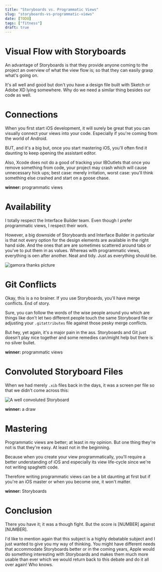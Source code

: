 ```yaml
---
title: "Storyboards vs. Programmatic Views"
slug: "storyboards-vs-programmatic-views"
date: [TODO]
tags: ["fitness"]
draft: true
---
```

# Visual Flow with Storyboards
An advantage of Storyboards is that they provide anyone coming to the project an overview of what the view flow is; so that they can easily grasp what's going on.

It's all well and good but don't you have a design file built with Sketch or Adobe XD lying somewhere. Why do we need a similar thing besides our code as well.

# Connections
When you first start iOS development, it will surely be great that you can visually connect your views into your code. Especially if you're coming from the world of Android.

BUT, and it's a big but, once you start mastering iOS, you'll often find it daunting to keep opening the assistant editor.

Also, Xcode does not do a good of tracking your IBOutlets that once you remove something from code, your project may crash which will cause unnecessary hick ups; best case: merely irritation, worst case: you'll think something else crashed and start on a goose chase.

**winner:** programmatic views

# Availability
I totally respect the Interface Builder team. Even though I prefer programmatic views, I respect their work.

However, a big downside of Storyboards and Interface Builder in particular is that not every option for the design elements are available in the right hand side. And the ones that are are sometimes scattered around tabs or you've to put them in as values. Whereas with programmatic views, everything is oen after another. Neat and tidy. Just as everything should be.

![gamora thanks picture]()

# Git Conflicts
Okay, this is a no brainer. If you use Storyboards, you'll have merge conflicts. End of story.

Sure, you can follow the words of the wise people around you which are things like don't let two different people touch the same Storyboard file or adjusting your `.gitattributes` file against those pesky merge conflicts.

But hey, yet again, it's a major pain in the ass. Storyboards and Git just doesn't play nice together and some remedies can/might help but there is no silver bullet.

**winner:** programmatic views

# Convoluted Storyboard Files
When we had merely `.xib` files back in the days, it was a screen per file so that we didn't come across this:

![A well convoluted Storyboard]()

**winner:** a draw

# Mastering
Programmatic views are better; at least in my opinion. But one thing they're not is that they're easy. At least not in the beginning.

Because when you create your view programmatically, you'll require a better understanding of iOS and especially its view life-cycle since we're not writing spaghetti code.

Therefore writing programmatic views can be a bit daunting at first but if you're an iOS master or when you become one, it won't matter.

**winner:** Storyboards

# Conclusion
There you have it; it was a though fight. But the score is [NUMBER] against [NUMBER].

I'd like to mention again that this subject is a highly debatable subject and I just wanted to give you my way of thinking. You might have different needs that accommodate Storyboards better or in the coming years, Apple would do something interesting with Storyboards and makes them much more usable than ever which we would return back to this debate and do it all over again! Who knows.